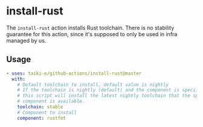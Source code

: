 # install-rust

The `install-rust` action installs Rust toolchain.
There is no stability guarantee for this action, since it's supposed to only be
used in infra managed by us.

## Usage

```yaml
- uses: taiki-e/github-actions/install-rust@master
  with:
    # Default toolchain to install, default value is nightly
    # If the toolchain is nightly (default) and the component is specified,
    # this script will install the latest nightly toolchain that the specified
    # component is available.
    toolchain: stable
    # Component to install
    component: rustfmt
```
